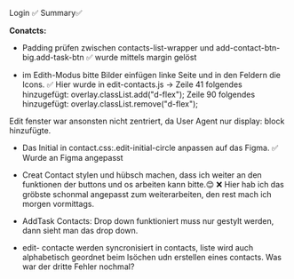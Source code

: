 Login ✅
Summary✅

**Conatcts:** 
- Padding prüfen zwischen contacts-list-wrapper und add-contact-btn-big.add-task-btn
✅ wurde mittels margin gelöst


- im Edith-Modus bitte Bilder einfügen linke Seite und in den Feldern die Icons. 
✅ Hier wurde in edit-contacts.js -> 
Zeile 41 folgendes hinzugefügt: overlay.classList.add("d-flex");
Zeile 90 folgendes hinzugefügt: overlay.classList.remove("d-flex");

Edit fenster war ansonsten nicht zentriert, da User Agent nur display: block hinzufügte.



- Das Initial in contact.css:.edit-initial-circle anpassen auf das Figma.
✅ Wurde an Figma angepasst


- Creat Contact stylen und hübsch machen, dass ich weiter an den funktionen der buttons und os arbeiten kann bitte.😊
❌ Hier hab ich das gröbste schonmal angepasst zum weiterarbeiten, den rest mach ich morgen vormittags.

- AddTask Contacts: Drop down funktioniert muss nur gestylt werden, dann sieht man das drop down.

- edit- contacte werden syncronisiert in contacts, liste wird auch alphabetisch geordnet beim lsöchen udn erstellen eines contacts. Was war der dritte Fehler nochmal?
